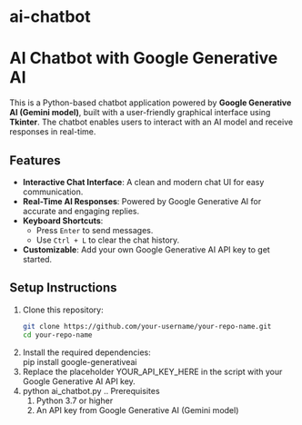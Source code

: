 # ai-chatbot

# AI Chatbot with Google Generative AI

This is a Python-based chatbot application powered by **Google Generative AI (Gemini model)**, built with a user-friendly graphical interface using **Tkinter**. The chatbot enables users to interact with an AI model and receive responses in real-time.

## Features
- **Interactive Chat Interface**: A clean and modern chat UI for easy communication.
- **Real-Time AI Responses**: Powered by Google Generative AI for accurate and engaging replies.
- **Keyboard Shortcuts**: 
  - Press `Enter` to send messages.
  - Use `Ctrl + L` to clear the chat history.
- **Customizable**: Add your own Google Generative AI API key to get started.

## Setup Instructions
1. Clone this repository:
   ```bash
   git clone https://github.com/your-username/your-repo-name.git
   cd your-repo-name
2. Install the required dependencies:   
    pip install google-generativeai
3. Replace the placeholder YOUR_API_KEY_HERE in the script with your Google Generative AI API key.
4. python ai_chatbot.py
.. Prerequisites
   1. Python 3.7 or higher
   2. An API key from Google Generative AI (Gemini model)

